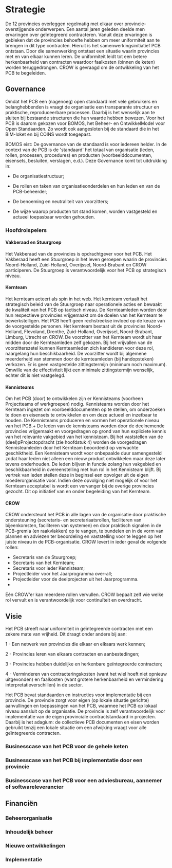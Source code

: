 # Strategie

De 12 provincies overleggen regelmatig met elkaar over provincie-overstijgende onderwerpen. Een aantal jaren geleden deelde men ervaringen over geïntegreerd contracteren. Vanuit deze ervaringen is gebleken dat de provincies behoefte hebben om meer uniformiteit aan te brengen in dit type contracten. Hieruit is het samenwerkingsinitiatief PCB ontstaan. Door die samenwerking ontstaat een situatie waarin provincies met en van elkaar kunnen leren. De uniformiteit leidt tot een betere herkenbaarheid van contracten waardoor faalkosten (binnen de keten) worden teruggedrongen. CROW is gevraagd om de ontwikkeling van het PCB te begeleiden. 

## Governance

<p class="note" title="BOMOS">
Omdat het PCB een (nagenoeg) open standaard met vele gebruikers en belanghebbenden is vraagt de organisatie een transparante structuur en praktische, reproduceerbare processen. Daarbij is het wenselijk aan te sluiten bij bestaande structuren die hun waarde hebben bewezen. Voor het PCB is daarom gekozen voor BOMOS, het Beheer- en OntwikkelModel voor Open Standaarden. Zo wordt ook aangesloten bij de standaard die in het BIM-loket en bij COINS wordt toegepast.
  
BOMOS eist: De governance van de standaard is voor iedereen helder. In de context van de PCB is de 'standaard' het totaal van organisatie (leden, rollen, processen, procedures) en producten (voorbeelddocumenten, eisensets, besluiten, verslagen, e.d.). Deze Governance komt tot uitdrukking in:
  
* De organisatiestructuur;
  
* De rollen en taken van organisatieonderdelen en hun leden en van de PCB-beheerder;
  
* De benoeming en neutraliteit van voorzitters;
  
* De wijze waarop producten tot stand komen, worden vastgesteld en actueel toepasbaar worden gehouden.
</p>

### Hoofdrolspelers

#### Vakberaad en Stuurgroep
Het Vakberaad van de provincies is opdrachtgever voor het PCB. Het Vakberaad heeft een Stuurgroep in het leven geroepen waarin de provincies Noord-Holland, Zuid-Holland, Overijssel, Noord-Brabant en CROW participeren. De Stuurgroep is verantwoordelijk voor het PCB op strategisch niveau.


#### Kernteam
Het kernteam acteert als spin in het web. Het kernteam vertaalt het strategisch beleid van de Stuurgroep naar operationele acties en bewaakt de kwaliteit van het PCB op tactisch niveau.
De Kernteamleden worden door hun respectieve provincies vrijgemaakt om de doelen van het Kernteam te bewerkstelligen. Het PCB heeft geen rechstreekse invloed op de keuze van de voorgestelde personen. Het kernteam bestaat uit de provincies Noord-Holland, Flevoland, Drenthe, Zuid-Holland, Overijssel, Noord-Brabant, Limburg, Utrecht en CROW. 
De voorzitter van het Kernteam wordt uit haar midden door de Kernteamleden zelf gekozen. Bij het vrijvallen van de voorzitterszetel kunnen Kernteamleden zich kandideren voor deze rol, naargelang hun beschikbaarheid. De voorzitter wordt bij algemene meerderheid van stemmen door de kernteamleden (bij handopsteken) verkozen. Er is geen vastgestelde zittingstermijn (minimum noch maximum). Omwille van de effectiviteit lijkt een minimale zittingstermijn wenselijk, echter dit is niet vastgelegd.

#### Kennisteams
Om het PCB (door) te ontwikkelen zijn er Kennisteams (voorheen Projectteams of werkgroepen) nodig. Kennisteams worden door het Kernteam ingezet om voorbeelddocumenten op te stellen, om onderzoeken te doen en eisensets te ontwikkelen en om deze actueel en inzetbaar te houden. De Kennisteams produceren en vormen het operationele niveau van het PCB.+ 
De leden van de kennisteams worden door de deelnemende provincies vrijgemaakt en voorgedragen op grond van hun expliciete kennis van het relevante vakgebied van het kennisteam. Bij het vaststellen van de (deel)pProjectopdracht (zie hoofdstuk 4) worden de voorgedragen Kennisteamleden door het Kernteam beoordeeld op verwachte geschiktheid.
Een Kennisteam wordt voor onbepaalde duur samengesteld zodat haar leden niet alleen een nieuw product ontwikkelen maar deze later tevens onderhouden. De leden blijven in functie zolang hun vakgebied en beschikbaarheid in overeenstelling met hun rol in het Kennisteam blijft. Bij vertrek van leden stellen deze in beginsel een opvolger uit de eigen moederorganisatie voor. Indien deze opvolging niet mogelijk of voor het Kernteam acceptabel is wordt een vervanger bij de overige provincies gezocht. Dit op initiatief van en onder begeleiding van het Kernteam.

#### CROW
CROW ondersteunt het PCB in alle lagen van de organisatie door praktische ondersteuning (secretaris- en secretariaatsrollen, faciliteren van bijeenkomsten, faciliteren van systemen) en door praktisch signalen in de PCB-gremia (en raakvlakken) op te vangen, te bundelen en in de vorm van plannen en adviezen ter beoordeling en vaststelling voor te leggen op het juiste niveau in de PCB-organisatie.
CROW levert in ieder geval de volgende rollen:
* Secretaris van de Stuurgroep;
* Secretaris van het Kernteam;
* Secretaris voor ieder Kennisteam;
* Projectleider voor het Jaarprogramma over-all;
* Projectleider voor de deelprojecten uit het Jaarprogramma.
* 
Eén CROW'er kan meerdere rollen vervullen. CROW bepaalt zelf wie welke rol vervult en is verantwoordelijk voor continuïteit en overdracht.

 
## Visie
Het PCB streeft naar uniformiteit in geïntegreerde contracten met een zekere mate van vrijheid. Dit draagt onder andere bij aan: 

1 - Een netwerk van provincies die elkaar en elkaars werk kennen; 

2 - Provincies leren van elkaars contracten en aanbestedingen;

3 - Provincies hebben duidelijke en herkenbare geïntegreerde contracten; 

4 - Verminderen van contracteringskosten (want het wiel hoeft niet opnieuw uitgevonden) en faalkosten (want grotere herkenbaarheid en vermindering interpretatieverschillen) in de sector.

Het PCB bevat standaarden en instructies voor implementatie bij een provincie. De provincie zorgt voor eigen (op lokale situatie gerichte) aanvullingen en toepassingen van het PCB, waarmee het PCB op lokaal niveau aansluit op de organisatie. De provincie is zelf verantwoordelijk voor implementatie van de eigen provinciale contractstandaard in projecten. Daarbij is het adagium: de collectieve PCB documenten en eisen worden gebruikt tenzij een lokale situatie om een afwijking vraagt voor alle geïntegreerde contracten.

### Businesscase van het PCB voor de gehele keten


### Businesscase van het PCB bij implementatie door een provincie


### Businesscase van het PCB voor een adviesbureau, aannemer of softwareleverancier


## Financiën

### Beheerorganisatie

### Inhoudelijk beheer

### Nieuwe ontwikkelingen

### Implementatie




